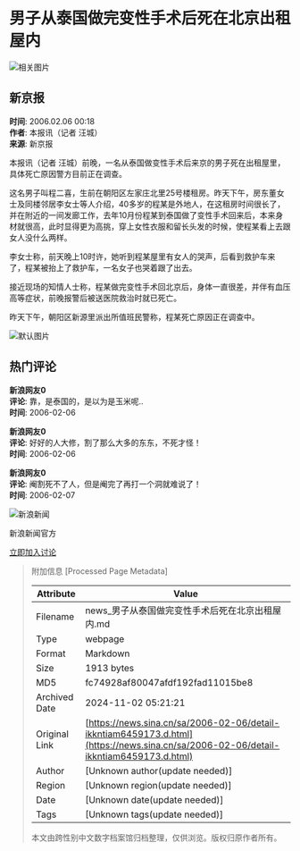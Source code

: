 # 男子从泰国做完变性手术后死在北京出租屋内

![相关图片](//n.sinaimg.cn/sinakd10200/360/w180h180/20221208/41bb-24c971da1316d17de47caa3c1b099cb2.jpg)

## 新京报

**时间**: 2006.02.06 00:18  
**作者**: 本报讯（记者 汪城）  
**来源**: 新京报  

本报讯（记者 汪城）前晚，一名从泰国做变性手术后来京的男子死在出租屋里，具体死亡原因警方目前正在调查。

这名男子叫程二喜，生前在朝阳区左家庄北里25号楼租房。昨天下午，房东董女士及同楼邻居李女士等人介绍，40多岁的程某是外地人，在这租房时间很长了，并在附近的一间发廊工作，去年10月份程某到泰国做了变性手术回来后，本来身材就很高，此时显得更为高挑，穿上女性衣服和留长头发的时候，使程某看上去跟女人没什么两样。

李女士称，前天晚上10时许，她听到程某屋里有女人的哭声，后看到救护车来了，程某被抬上了救护车，一名女子也哭着跟了出去。

接近现场的知情人士称，程某做完变性手术回北京后，身体一直很差，并伴有血压高等症状，前晚报警后被送医院救治时就已死亡。

昨天下午，朝阳区新源里派出所值班民警称，程某死亡原因正在调查中。

![默认图片](//n.sinaimg.cn/default/2fb77759/20151125/320X320.png)

## 热门评论

**新浪网友0**  
**评论**: 靠，是泰国的，是以为是玉米呢..  
**时间**: 2006-02-06

**新浪网友0**  
**评论**: 好好的人大修，割了那么大多的东东，不死才怪！  
**时间**: 2006-02-06

**新浪网友0**  
**评论**: 阉割死不了人，但是阉完了再打一个洞就难说了！  
**时间**: 2006-02-07

![新浪新闻](https://n.sinaimg.cn/default/80905340/20200331/sinalogo.png)

新浪新闻官方

[立即加入讨论](javascript:void(0))

> 附加信息 [Processed Page Metadata]
>
> | Attribute       | Value                                  |
> |-----------------|----------------------------------------|
> | Filename        | news_男子从泰国做完变性手术后死在北京出租屋内.md                             |
> | Type            | webpage                                 |
> | Format          | Markdown                               |
> | Size            | 1913 bytes                           |
> | MD5             | fc74928af80047afdf192fad11015be8                                  |
> | Archived Date   | 2024-11-02 05:21:21                             |
> | Original Link   | [https://news.sina.cn/sa/2006-02-06/detail-ikkntiam6459173.d.html](https://news.sina.cn/sa/2006-02-06/detail-ikkntiam6459173.d.html)                         |
> | Author          | [Unknown author(update needed)]                              |
> | Region          | [Unknown region(update needed)]                              |
> | Date            | [Unknown date(update needed)]                                 |
> | Tags            | [Unknown tags(update needed)]                                 |
>
> 本文由跨性别中文数字档案馆归档整理，仅供浏览。版权归原作者所有。
>
